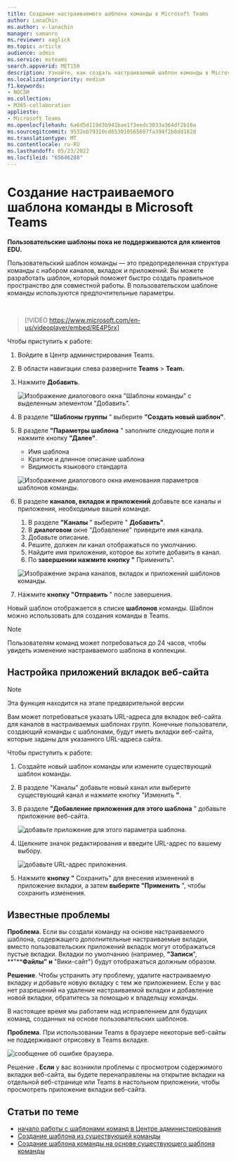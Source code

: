 ```yaml
---
title: Создание настраиваемого шаблона команды в Microsoft Teams
author: LanaChin
ms.author: v-lanachin
manager: samanro
ms.reviewer: aaglick
ms.topic: article
audience: admin
ms.service: msteams
search.appverid: MET150
description: Узнайте, как создать настраиваемый шаблон команды в Microsoft Teams.
ms.localizationpriority: medium
f1.keywords:
- NOCSH
ms.collection:
- M365-collaboration
appliesto:
- Microsoft Teams
ms.openlocfilehash: 6a6d5d119d3b941bae1f3eedc3033a364df2b18a
ms.sourcegitcommit: 9532eb79310cd653010565607fa394f2b8dd182d
ms.translationtype: MT
ms.contentlocale: ru-RU
ms.lasthandoff: 05/23/2022
ms.locfileid: "65646288"
---
```

# <a name="create-a-custom-team-template-in-microsoft-teams"></a>Создание настраиваемого шаблона команды в Microsoft Teams

**Пользовательские шаблоны пока не поддерживаются для клиентов EDU.**

Пользовательский шаблон команды — это предопределенная структура команды с набором каналов, вкладок и приложений. Вы можете разработать шаблон, который поможет быстро создать правильное пространство для совместной работы. В пользовательском шаблоне команды используются предпочтительные параметры.  

<br>

> [!VIDEO https://www.microsoft.com/en-us/videoplayer/embed/RE4P5rx]


Чтобы приступить к работе:

1. Войдите в Центр администрирования Teams.

2. В области навигации слева разверните **Teams** >  **Team.**

3. Нажмите **Добавить**.

    ![Изображение диалогового окна "Шаблоны команды" с выделенным элементом "Добавить".](media/team-templates-new.png)

4. В разделе **"Шаблоны группы** " выберите **"Создать новый шаблон"**.

5. В разделе **"Параметры шаблона** " заполните следующие поля и нажмите кнопку **"Далее"**.
    - Имя шаблона
    - Краткое и длинное описание шаблона
    - Видимость языкового стандарта  

    ![Изображение диалогового окна именования параметров шаблонов команды.](media/template-add-a-name.png)

6. В разделе **каналов, вкладок и приложений** добавьте все каналы и приложения, необходимые вашей команде.

    1. В разделе **"Каналы** " выберите " **Добавить"**.
    2. В **диалоговом** окне "Добавление" приведите имя канала.
    3. Добавьте описание.
    4. Решите, должен ли канал отображаться по умолчанию.
    5. Найдите имя приложения, которое вы хотите добавить в канал.
    6. По **завершении нажмите кнопку "** Применить".

    ![Изображение экрана каналов, вкладок и приложений шаблонов команды.](media/template-channels-tabs-apps.png)

8. Нажмите **кнопку "Отправить** " после завершения.

Новый шаблон отображается в списке **шаблонов** команды. Шаблон можно использовать для создания команды в Teams.

> [!Note]
> Пользователям команд может потребоваться до 24 часов, чтобы увидеть изменение настраиваемого шаблона в коллекции.

## <a name="customizing-website-tab-apps"></a>Настройка приложений вкладок веб-сайта

> [!Note]
> Эта функция находится на этапе предварительной версии

Вам может потребоваться указать URL-адреса для вкладок веб-сайта для каналов в настраиваемых шаблонах групп. Конечные пользователи, создающий команды с шаблонами, будут иметь вкладки веб-сайта, которые заданы для указанного URL-адреса сайта.

Чтобы приступить к работе:

1. Создайте новый шаблон команды или измените существующий шаблон команды.

2. В разделе "Каналы" добавьте новый канал или выберите существующий канал и нажмите кнопку "Изменить **"**.

3. В разделе **"Добавление приложения для этого шаблона** " добавьте приложение веб-сайта.

    ![добавьте приложение для этого параметра шаблона.](media/add-an-app-template.png)

4. Щелкните значок редактирования и введите URL-адрес по вашему выбору.

    ![добавьте URL-адрес приложения.](media/add-url-app-template.png)

5. Нажмите **кнопку "** Сохранить" для внесения изменений в приложение вкладки, а затем **выберите "Применить** ", чтобы сохранить изменения.

## <a name="known-issues"></a>Известные проблемы

**Проблема**. Если вы создали команду на основе настраиваемого шаблона, содержащего дополнительные настраиваемые вкладки, вместо пользовательских приложений вкладок могут отображаться пустые вкладки. Вкладки по умолчанию (например, **"Записи**", **"****Файлы" и** "Вики-сайт") будут отображаться должным образом.

**Решение**. Чтобы устранить эту проблему, удалите настраиваемую вкладку и добавьте новую вкладку с тем же приложением. Если у вас нет разрешений на удаление настраиваемой вкладки и добавление новой вкладки, обратитесь за помощью к владельцу команды.

В настоящее время мы работаем над исправлением для будущих команд, созданных на основе пользовательских шаблонов.

**Проблема**. При использовании Teams в браузере некоторые веб-сайты не поддерживают отрисовку в Teams вкладке.

![сообщение об ошибке браузера.](media/browser-error-message.png)

Решение **. Если** у вас возникли проблемы с просмотром содержимого вкладки веб-сайта, вы будете перенаправлены на открытие вкладки на отдельной веб-странице или Teams в настольном приложении, чтобы просмотреть приложение вкладки веб-сайта.

## <a name="related-topics"></a>Статьи по теме

- [начало работы с шаблонами команд в Центре администрирования](get-started-with-teams-templates-in-the-admin-console.md)
- [Создание шаблона из существующей команды](create-template-from-existing-team.md)
- [Создание шаблона команды на основе существующего шаблона команды](create-template-from-existing-template.md)
